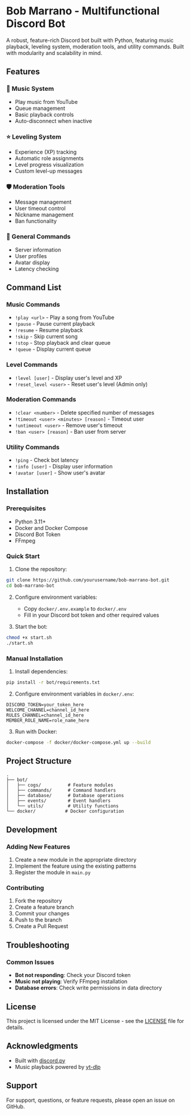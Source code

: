 # Bob Marrano - Multifunctional Discord Bot

A robust, feature-rich Discord bot built with Python, featuring music playback, leveling system, moderation tools, and utility commands. Built with modularity and scalability in mind.

## Features

### 🎵 Music System

- Play music from YouTube
- Queue management
- Basic playback controls
- Auto-disconnect when inactive

### ⭐ Leveling System

- Experience (XP) tracking
- Automatic role assignments
- Level progress visualization
- Custom level-up messages

### 🛡️ Moderation Tools

- Message management
- User timeout control
- Nickname management
- Ban functionality

### 🤖 General Commands

- Server information
- User profiles
- Avatar display
- Latency checking

## Command List

### Music Commands

- `!play <url>` - Play a song from YouTube
- `!pause` - Pause current playback
- `!resume` - Resume playback
- `!skip` - Skip current song
- `!stop` - Stop playback and clear queue
- `!queue` - Display current queue

### Level Commands

- `!level [user]` - Display user's level and XP
- `!reset_level <user>` - Reset user's level (Admin only)

### Moderation Commands

- `!clear <number>` - Delete specified number of messages
- `!timeout <user> <minutes> [reason]` - Timeout user
- `!untimeout <user>` - Remove user's timeout
- `!ban <user> [reason]` - Ban user from server

### Utility Commands

- `!ping` - Check bot latency
- `!info [user]` - Display user information
- `!avatar [user]` - Show user's avatar

## Installation

### Prerequisites

- Python 3.11+
- Docker and Docker Compose
- Discord Bot Token
- FFmpeg

### Quick Start

1. Clone the repository:

```bash
git clone https://github.com/yourusername/bob-marrano-bot.git
cd bob-marrano-bot
```

2. Configure environment variables:
   - Copy `docker/.env.example` to `docker/.env`
   - Fill in your Discord bot token and other required values

3. Start the bot:

```bash
chmod +x start.sh
./start.sh
```

### Manual Installation

1. Install dependencies:

```bash
pip install -r bot/requirements.txt
```

2. Configure environment variables in `docker/.env`:

```env
DISCORD_TOKEN=your_token_here
WELCOME_CHANNEL=channel_id_here
RULES_CHANNEL=channel_id_here
MEMBER_ROLE_NAME=role_name_here 
```

3. Run with Docker:

```bash
docker-compose -f docker/docker-compose.yml up --build
```

## Project Structure

```
.
├── bot/
│   ├── cogs/          # Feature modules
│   ├── commands/      # Command handlers
│   ├── database/      # Database operations
│   ├── events/        # Event handlers
│   └── utils/         # Utility functions
└── docker/           # Docker configuration
```

## Development

### Adding New Features

1. Create a new module in the appropriate directory
2. Implement the feature using the existing patterns
3. Register the module in `main.py`

### Contributing

1. Fork the repository
2. Create a feature branch
3. Commit your changes
4. Push to the branch
5. Create a Pull Request

## Troubleshooting

### Common Issues

- **Bot not responding**: Check your Discord token
- **Music not playing**: Verify FFmpeg installation
- **Database errors**: Check write permissions in data directory

## License

This project is licensed under the MIT License - see the [LICENSE](LICENSE) file for details.

## Acknowledgments

- Built with [discord.py](https://github.com/Rapptz/discord.py)
- Music playback powered by [yt-dlp](https://github.com/yt-dlp/yt-dlp)

## Support

For support, questions, or feature requests, please open an issue on GitHub.

